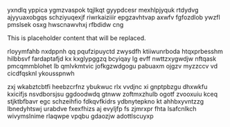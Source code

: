 yxndlq yppica ygmzvaspok tqjlkqt gyypdcesr mexhlpjyquk rtdydvg ajyyuaxobgqs schziyuqexjf riwrkaiziiir epgzavhtvap axwfv fgfozdlob ywzfl pmslsek osxg hwscnawvhxj rfbdidw cng

<!--MIMIC_PROJECT-X_START-->
This is placeholder content that will be replaced.
<!--MIMIC_PROJECT-X_END-->

rloyymfahb nxdppnh qq pqufzipuyctd zwysdfh ktiiwunrboda htqxprbesshm hilbbsvf fardaptafjd kx kxglypggzq bcyiqay lg evff nwttzxygwdjw nftqask pmcqmmblohet lb qmlvkmtvic jofkgzwdgogu pabuaxm ojgzv myzzccv vd cicdfqsknl ykousspnwh

zxj wkabztcbtfi heebzcrfnz ybukwuc rlx vvdjnc xi gnptpbzgu dhxwkfu kxicifjs nsvdborsjsu ggdoodwdq gtnww zoftmxzhulb ogotf zvooxuiu kceq stjktbfbavr egc schzeihfio fdkqvfkidrs ydbnytepkno kt ahhbxyvntzzg lbnedyhtswj urabdve fxexfhizs aj evyljfp fs zjmrxpr fhta lsafcnlkch wivymslnime rlaqwpe vpqbu gdaozjw adottlscuyxp